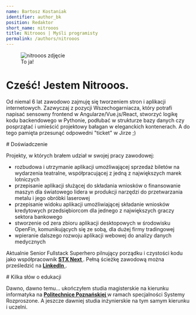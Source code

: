 ```yaml
---
name: Bartosz Kostaniak
identifier: author_bk
position: Redaktor
short_name: nitrooos
title: Nitrooos | Myśli programisty
permalink: /authors/nitrooos
---
```

<aside class="authors__image">
  <figure>
    <img
      src="{{ site.baseurl }}/assets/img/nitrooos.png" alt="nitrooos zdjęcie" />
    <br />
    <figcaption class="authors__image-caption">To ja!</figcaption>
  </figure>
</aside>

# Cześć! Jestem Nitrooos.

<p>
  Od niemal 6 lat zawodowo zajmuję się tworzeniem stron i aplikacji
  internetowych. Zazwyczaj z pozycji Wszechogarniacza, który potrafi napisać
  sensowny frontend w Angularze/Vue.js/React, stworzyć logikę kodu backendowego w
  Pythonie, podłubać w strukturze bazy danych czy posprzątać i umieścić
  projektowy bałagan w eleganckich kontenerach. A do tego pamięta przesunąć
  odpowedni "ticket" w Jirze ;)
</p>
# Doświadczenie

Projekty, w których brałem udział w swojej pracy zawodowej:

* rozbudowa i utrzymanie aplikacji umożliwającej sprzedaż biletów na wydarzenia
teatralne, współpracującej z jedną z największych marek lotniczych
* przepisanie aplikacji służącej do składania wniosków o finansowanie maszyn dla
światowego lidera w produkcji narzędzi do przetwarzania metalu i jego obróbki laserowej
* przepisanie widoku aplikacji umożliwiającej składanie wniosków kredytowych
przedsiębiorcom dla jednego z największych graczy sektora bankowego
* stworzenie od zera zbioru aplikacji desktopowych w środowisku OpenFin,
komunikujących się ze sobą, dla dużej firmy tradingowej
* wpieranie dalszego rozwoju aplikacji webowej do analizy danych medycznych

<p>
  Aktualnie Senior Fullstack Superhero pilnujący porządku i czystości kodu jako
  współpracownik
  <strong>
    <a
      href="https://stxnext.com"
      target="_blank">
      STX Next
    </a>
  </strong>.
  Pełną ścieżkę zawodową można prześledzić na
  <a
    href="https://www.linkedin.com/in/bartosz-kostaniak-623b8bb0/"
    target="_blank">
    <strong>LinkedIn</strong>
  </a>.
</p>
# Kilka słów o edukacji
<p>
  Dawno, dawno temu... ukończyłem studia magisterskie na kierunku informatyka
  na
  <strong>
    <a
      href="https://www.put.poznan.pl/"
      target="_blank">
      Politechnice Poznańskiej
    </a>
  </strong>
  w ramach specjalności Systemy Rozproszone. A jeszcze dawniej studia
  inżynierskie na tym samym kierunku i uczelni.
</p>
